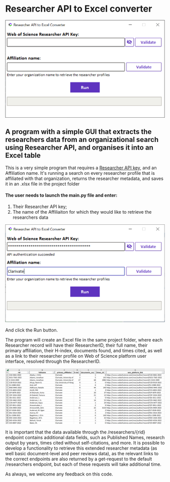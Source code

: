 # Researcher API to Excel converter

![Example](/researcher-api-excel-converter/screenshots/GUI.png)


## A program with a simple GUI that extracts the researchers data from an organizational search using Researcher API, and organises it into an Excel table

This is a very simple program that requires a [Researcher API key](https://developer.clarivate.com/apis/wos-researcher), and an Affiliation name. It's running a search on every researcher profile that is affiliated with that organization, returns the researcher metadata, and saves it in an .xlsx file in the project folder


#### The user needs to launch the main.py file and enter:
1. Their Researcher API key;
2. The name of the Affiliaiton for which they would like to retrieve the researchers data

![Screenshot](/researcher-api-excel-converter/screenshots/GUI2.png)

And click the Run button.

The program will create an Excel file in the same project folder, where each Researcher record will have their ResearcherID, their full name, their primary affiliation, their H-index, documents found, and times cited, as well as a link to their researcher profile on Web of Science platform user interface, resolved through the ResearcherID.

![Screenshot](/researcher-api-excel-converter/screenshots/results.png)

It is important that the data available through the /researchers/{rid} endpoint contains additional data fields, such as Published Names, research output by years, times cited without self-citations, and more. It is possible to develop a functionality to retrieve this extended researcher metadata (as well basic document-level and peer reviews data), as the relevant links to the correct endpoints are also returned by a get-request to the default /researchers endpoint, but each of these requests will take additional time.

As always, we welcome any feedback on this code.
